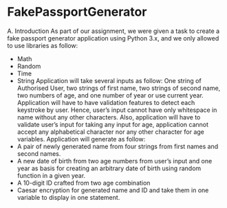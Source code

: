 # FakePassportGenerator
A. Introduction
As part of our assignment, we were given a task to create a fake passport generator application using Python 3.x, and we only allowed to use libraries as follow:
- Math
- Random
- Time
- String
Application will take several inputs as follow:
One string of Authorised User, two strings of first name, two strings of second name, two numbers of age, and one number of year or use current year.
Application will have to have validation features to detect each keystroke by user. Hence, user’s input cannot have only whitespace in name without any other characters. Also, application will have to validate user’s input for taking any input for age, application cannot accept any alphabetical character nor any other character for age variables.
Application will generate as follow:
- A pair of newly generated name from four strings from first names and second
names.
- A new date of birth from two age numbers from user’s input and one year as
basis for creating an arbitrary date of birth using random function in a given
year.
- A 10-digit ID crafted from two age combination
- Caesar encryption for generated name and ID and take them in one variable to
display in one statement.
